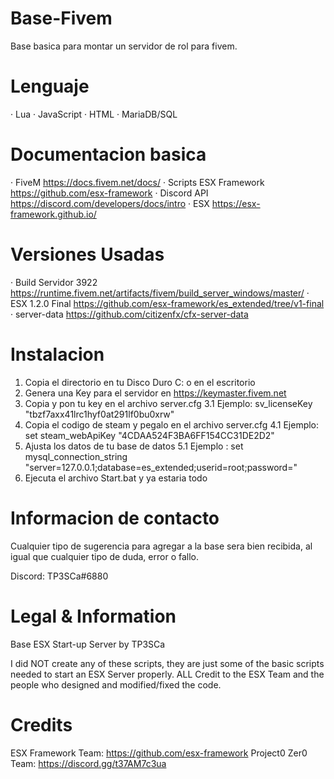 # Base-Fivem

 Base basica para montar un servidor de rol para fivem.

# Lenguaje

· Lua
· JavaScript
· HTML
· MariaDB/SQL

# Documentacion basica

· FiveM https://docs.fivem.net/docs/
· Scripts ESX Framework https://github.com/esx-framework
· Discord API https://discord.com/developers/docs/intro
· ESX https://esx-framework.github.io/

# Versiones Usadas

· Build Servidor 3922 https://runtime.fivem.net/artifacts/fivem/build_server_windows/master/
· ESX 1.2.0 Final https://github.com/esx-framework/es_extended/tree/v1-final
· server-data https://github.com/citizenfx/cfx-server-data

# Instalacion

1. Copia el directorio en tu Disco Duro C: o en el escritorio
2. Genera una Key para el servidor en https://keymaster.fivem.net
3. Copia y pon tu key en el archivo server.cfg
3.1 Ejemplo: sv_licenseKey "tbzf7axx41lrc1hyf0at291lf0bu0xrw"
4. Copia el codigo de steam y pegalo en el archivo server.cfg
4.1 Ejemplo: set steam_webApiKey "4CDAA524F3BA6FF154CC31DE2D2"
5. Ajusta los datos de tu base de datos
5.1 Ejemplo : set mysql_connection_string "server=127.0.0.1;database=es_extended;userid=root;password="
6. Ejecuta el archivo Start.bat y ya estaria todo

# Informacion de contacto

Cualquier tipo de sugerencia para agregar a la base sera bien recibida, al igual que cualquier tipo de duda, error o fallo.

Discord: TP3SCa#6880

# Legal & Information

Base ESX Start-up Server by TP3SCa

I did NOT create any of these scripts, they are just some of the basic scripts needed to start an ESX Server properly. ALL Credit to the ESX Team and the people who designed and modified/fixed the code.

# Credits

ESX Framework Team: https://github.com/esx-framework
Project0 Zer0 Team: https://discord.gg/t37AM7c3ua
